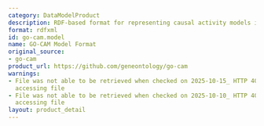 ```yaml
---
category: DataModelProduct
description: RDF-based format for representing causal activity models in Gene Ontology
format: rdfxml
id: go-cam.model
name: GO-CAM Model Format
original_source:
- go-cam
product_url: https://github.com/geneontology/go-cam
warnings:
- File was not able to be retrieved when checked on 2025-10-15_ HTTP 404 error when
  accessing file
- File was not able to be retrieved when checked on 2025-10-10_ HTTP 404 error when
  accessing file
layout: product_detail
---
```

